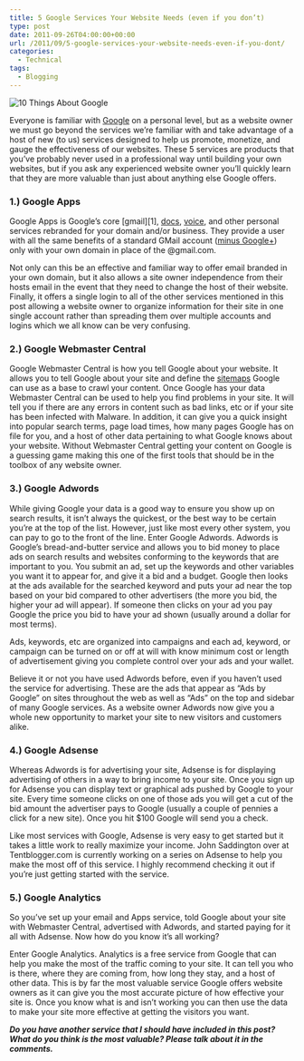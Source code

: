 ```yaml
---
title: 5 Google Services Your Website Needs (even if you don’t)
type: post
date: 2011-09-26T04:00:00+00:00
url: /2011/09/5-google-services-your-website-needs-even-if-you-dont/
categories:
  - Technical
tags:
  - Blogging
---
```


![10 Things About Google](/images/2011/09/10-Things-About-Google-225x179-1.jpg)

Everyone is familiar with [Google](https://www.google.com/ "Google") on a personal level, but as a website owner we must go beyond the services we’re familiar with and take advantage of a host of new (to us) services designed to help us promote, monetize, and gauge the effectiveness of our websites. These 5 services are products that you’ve probably never used in a professional way until building your own websites, but if you ask any experienced website owner you’ll quickly learn that they are more valuable than just about anything else Google offers.

### 1.) Google Apps

Google Apps is Google’s core \[gmail\]\[1\], [docs](http://docs.google.com/ "Google Docs"), [voice](http://www.google.com/voice "Google Voice"), and other personal services rebranded for your domain and/or business. They provide a user with all the same benefits of a standard GMail account ([minus Google+](/2011/08/googles-second-class-customers/)) only with your own domain in place of the @gmail.com.

Not only can this be an effective and familiar way to offer email branded in your own domain, but it also allows a site owner independence from their hosts email in the event that they need to change the host of their website. Finally, it offers a single login to all of the other services mentioned in this post allowing a website owner to organize information for their site in one single account rather than spreading them over multiple accounts and logins which we all know can be very confusing.

### 2.) Google Webmaster Central

Google Webmaster Central is how you tell Google about your website. It allows you to tell Google about your site and define the [sitemaps](http://en.wikipedia.org/wiki/Site_map "Sitemaps on Wikipedia") Google can use as a base to crawl your content. Once Google has your data Webmaster Central can be used to help you find problems in your site. It will tell you if there are any errors in content such as bad links, etc or if your site has been infected with Malware. In addition, it can give you a quick insight into popular search terms, page load times, how many pages Google has on file for you, and a host of other data pertaining to what Google knows about your website. Without Webmaster Central getting your content on Google is a guessing game making this one of the first tools that should be in the toolbox of any website owner.

### 3.) Google Adwords

While giving Google your data is a good way to ensure you show up on search results, it isn’t always the quickest, or the best way to be certain you’re at the top of the list. However, just like most every other system, you can pay to go to the front of the line. Enter Google Adwords. Adwords is Google’s bread-and-butter service and allows you to bid money to place ads on search results and websites conforming to the keywords that are important to you. You submit an ad, set up the keywords and other variables you want it to appear for, and give it a bid and a budget. Google then looks at the ads available for the searched keyword and puts your ad near the top based on your bid compared to other advertisers (the more you bid, the higher your ad will appear). If someone then clicks on your ad you pay Google the price you bid to have your ad shown (usually around a dollar for most terms).

Ads, keywords, etc are organized into campaigns and each ad, keyword, or campaign can be turned on or off at will with know minimum cost or length of advertisement giving you complete control over your ads and your wallet.

Believe it or not you have used Adwords before, even if you haven’t used the service for advertising. These are the ads that appear as “Ads by Google” on sites throughout the web as well as “Ads” on the top and sidebar of many Google services. As a website owner Adwords now give you a whole new opportunity to market your site to new visitors and customers alike.

### 4.) Google Adsense

Whereas Adwords is for advertising your site, Adsense is for displaying advertising of others in a way to bring income to your site. Once you sign up for Adsense you can display text or graphical ads pushed by Google to your site. Every time someone clicks on one of those ads you will get a cut of the bid amount the advertiser pays to Google (usually a couple of pennies a click for a new site). Once you hit $100 Google will send you a check.

Like most services with Google, Adsense is very easy to get started but it takes a little work to really maximize your income. John Saddington over at Tentblogger.com is currently working on a series on Adsense to help you make the most off of this service. I highly recommend checking it out if you’re just getting started with the service.

### 5.) Google Analytics

So you’ve set up your email and Apps service, told Google about your site with Webmaster Central, advertised with Adwords, and started paying for it all with Adsense. Now how do you know it’s all working?

Enter Google Analytics. Analytics is a free service from Google that can help you make the most of the traffic coming to your site. It can tell you who is there, where they are coming from, how long they stay, and a host of other data. This is by far the most valuable service Google offers website owners as it can give you the most accurate picture of how effective your site is. Once you know what is and isn’t working you can then use the data to make your site more effective at getting the visitors you want.

_**Do you have another service that I should have included in this post? What do you think is the most valuable? Please talk about it in the comments.**_

 [1]: http://www.gmail.com "GMail"